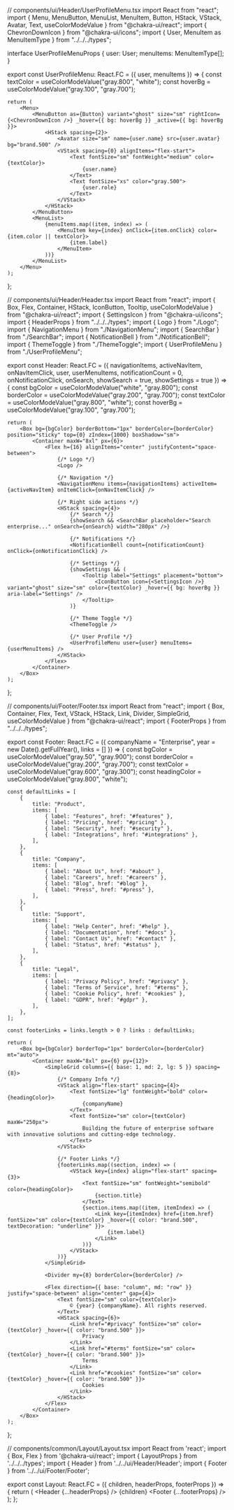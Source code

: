 // components/ui/Header/UserProfileMenu.tsx
import React from "react";
import { Menu, MenuButton, MenuList, MenuItem, Button, HStack, VStack, Avatar, Text, useColorModeValue } from "@chakra-ui/react";
import { ChevronDownIcon } from "@chakra-ui/icons";
import { User, MenuItem as MenuItemType } from "../../../types";

interface UserProfileMenuProps {
    user: User;
    menuItems: MenuItemType[];
}

export const UserProfileMenu: React.FC<UserProfileMenuProps> = ({ user, menuItems }) => {
    const textColor = useColorModeValue("gray.800", "white");
    const hoverBg = useColorModeValue("gray.100", "gray.700");

    return (
        <Menu>
            <MenuButton as={Button} variant="ghost" size="sm" rightIcon={<ChevronDownIcon />} _hover={{ bg: hoverBg }} _active={{ bg: hoverBg }}>
                <HStack spacing={2}>
                    <Avatar size="sm" name={user.name} src={user.avatar} bg="brand.500" />
                    <VStack spacing={0} alignItems="flex-start">
                        <Text fontSize="sm" fontWeight="medium" color={textColor}>
                            {user.name}
                        </Text>
                        <Text fontSize="xs" color="gray.500">
                            {user.role}
                        </Text>
                    </VStack>
                </HStack>
            </MenuButton>
            <MenuList>
                {menuItems.map((item, index) => (
                    <MenuItem key={index} onClick={item.onClick} color={item.color || textColor}>
                        {item.label}
                    </MenuItem>
                ))}
            </MenuList>
        </Menu>
    );
};

// components/ui/Header/Header.tsx
import React from "react";
import { Box, Flex, Container, HStack, IconButton, Tooltip, useColorModeValue } from "@chakra-ui/react";
import { SettingsIcon } from "@chakra-ui/icons";
import { HeaderProps } from "../../../types";
import { Logo } from "./Logo";
import { NavigationMenu } from "./NavigationMenu";
import { SearchBar } from "./SearchBar";
import { NotificationBell } from "./NotificationBell";
import { ThemeToggle } from "./ThemeToggle";
import { UserProfileMenu } from "./UserProfileMenu";

export const Header: React.FC<HeaderProps> = ({ navigationItems, activeNavItem, onNavItemClick, user, userMenuItems, notificationCount = 0, onNotificationClick, onSearch, showSearch = true, showSettings = true }) => {
    const bgColor = useColorModeValue("white", "gray.800");
    const borderColor = useColorModeValue("gray.200", "gray.700");
    const textColor = useColorModeValue("gray.800", "white");
    const hoverBg = useColorModeValue("gray.100", "gray.700");

    return (
        <Box bg={bgColor} borderBottom="1px" borderColor={borderColor} position="sticky" top={0} zIndex={1000} boxShadow="sm">
            <Container maxW="8xl" px={6}>
                <Flex h={16} alignItems="center" justifyContent="space-between">
                    {/* Logo */}
                    <Logo />

                    {/* Navigation */}
                    <NavigationMenu items={navigationItems} activeItem={activeNavItem} onItemClick={onNavItemClick} />

                    {/* Right side actions */}
                    <HStack spacing={4}>
                        {/* Search */}
                        {showSearch && <SearchBar placeholder="Search enterprise..." onSearch={onSearch} width="280px" />}

                        {/* Notifications */}
                        <NotificationBell count={notificationCount} onClick={onNotificationClick} />

                        {/* Settings */}
                        {showSettings && (
                            <Tooltip label="Settings" placement="bottom">
                                <IconButton icon={<SettingsIcon />} variant="ghost" size="sm" color={textColor} _hover={{ bg: hoverBg }} aria-label="Settings" />
                            </Tooltip>
                        )}

                        {/* Theme Toggle */}
                        <ThemeToggle />

                        {/* User Profile */}
                        <UserProfileMenu user={user} menuItems={userMenuItems} />
                    </HStack>
                </Flex>
            </Container>
        </Box>
    );
};

// components/ui/Footer/Footer.tsx
import React from "react";
import { Box, Container, Flex, Text, VStack, HStack, Link, Divider, SimpleGrid, useColorModeValue } from "@chakra-ui/react";
import { FooterProps } from "../../../types";

export const Footer: React.FC<FooterProps> = ({ companyName = "Enterprise", year = new Date().getFullYear(), links = [] }) => {
    const bgColor = useColorModeValue("gray.50", "gray.900");
    const borderColor = useColorModeValue("gray.200", "gray.700");
    const textColor = useColorModeValue("gray.600", "gray.300");
    const headingColor = useColorModeValue("gray.800", "white");

    const defaultLinks = [
        {
            title: "Product",
            items: [
                { label: "Features", href: "#features" },
                { label: "Pricing", href: "#pricing" },
                { label: "Security", href: "#security" },
                { label: "Integrations", href: "#integrations" },
            ],
        },
        {
            title: "Company",
            items: [
                { label: "About Us", href: "#about" },
                { label: "Careers", href: "#careers" },
                { label: "Blog", href: "#blog" },
                { label: "Press", href: "#press" },
            ],
        },
        {
            title: "Support",
            items: [
                { label: "Help Center", href: "#help" },
                { label: "Documentation", href: "#docs" },
                { label: "Contact Us", href: "#contact" },
                { label: "Status", href: "#status" },
            ],
        },
        {
            title: "Legal",
            items: [
                { label: "Privacy Policy", href: "#privacy" },
                { label: "Terms of Service", href: "#terms" },
                { label: "Cookie Policy", href: "#cookies" },
                { label: "GDPR", href: "#gdpr" },
            ],
        },
    ];

    const footerLinks = links.length > 0 ? links : defaultLinks;

    return (
        <Box bg={bgColor} borderTop="1px" borderColor={borderColor} mt="auto">
            <Container maxW="8xl" px={6} py={12}>
                <SimpleGrid columns={{ base: 1, md: 2, lg: 5 }} spacing={8}>
                    {/* Company Info */}
                    <VStack align="flex-start" spacing={4}>
                        <Text fontSize="lg" fontWeight="bold" color={headingColor}>
                            {companyName}
                        </Text>
                        <Text fontSize="sm" color={textColor} maxW="250px">
                            Building the future of enterprise software with innovative solutions and cutting-edge technology.
                        </Text>
                    </VStack>

                    {/* Footer Links */}
                    {footerLinks.map((section, index) => (
                        <VStack key={index} align="flex-start" spacing={3}>
                            <Text fontSize="sm" fontWeight="semibold" color={headingColor}>
                                {section.title}
                            </Text>
                            {section.items.map((item, itemIndex) => (
                                <Link key={itemIndex} href={item.href} fontSize="sm" color={textColor} _hover={{ color: "brand.500", textDecoration: "underline" }}>
                                    {item.label}
                                </Link>
                            ))}
                        </VStack>
                    ))}
                </SimpleGrid>

                <Divider my={8} borderColor={borderColor} />

                <Flex direction={{ base: "column", md: "row" }} justify="space-between" align="center" gap={4}>
                    <Text fontSize="sm" color={textColor}>
                        © {year} {companyName}. All rights reserved.
                    </Text>
                    <HStack spacing={6}>
                        <Link href="#privacy" fontSize="sm" color={textColor} _hover={{ color: "brand.500" }}>
                            Privacy
                        </Link>
                        <Link href="#terms" fontSize="sm" color={textColor} _hover={{ color: "brand.500" }}>
                            Terms
                        </Link>
                        <Link href="#cookies" fontSize="sm" color={textColor} _hover={{ color: "brand.500" }}>
                            Cookies
                        </Link>
                    </HStack>
                </Flex>
            </Container>
        </Box>
    );
};

// components/common/Layout/Layout.tsx
import React from 'react';
import { Box, Flex } from '@chakra-ui/react';
import { LayoutProps } from '../../../types';
import { Header } from '../../ui/Header/Header';
import { Footer } from '../../ui/Footer/Footer';

export const Layout: React.FC<LayoutProps> = ({
  children,
  headerProps,
  footerProps
}) => {
  return (
    <Flex direction="column" minH="100vh">
      <Header {...headerProps} />
      <Box flex="1">
        {children}
      </Box>
      <Footer {...footerProps} />
    </Flex>
  );
};